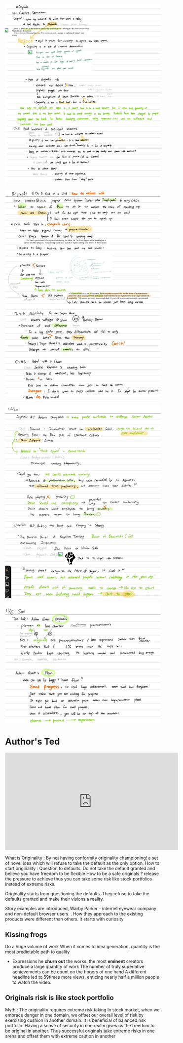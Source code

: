 ![Originals.ch1-2](Originals.ch1-2.jpeg)

![original.ch-6](Originals03.06.jpg)

![](Originals_7_8.jpeg)

![](Originals_youtube.jpg)
# Author's Ted
<iframe width="560" height="315" src="https://www.youtube.com/embed/fxbCHn6gE3U" title="YouTube video player" frameborder="0" allow="accelerometer; autoplay; clipboard-write; encrypted-media; gyroscope; picture-in-picture; web-share" allowfullscreen></iframe>



What is Originality : By not having conformity originality championing! a set of novel idea which will refuse to take the default as the only option. 
How to start originality : Question to defaults. Do not take the default granted and believe you have freedom to be flexible 
How to be a safe originals ? release the pressure to achieve  thus you can take some risk like stock portfolios instead of extreme risks. 

Originality starts from questioning the defaults. They refuse to take the defaults granted and make their visions a reality. 

Story examples are introduced, Warby Parker - internet eyewear company and non-default browser users. . How they approach to the existing products were different than others.  It starts with curiosity 

## Kissing frogs 
Do a huge volume of work 
When it comes to idea generation, quantity is the most predictable path to quality 

* Expressions 
he **churn out** the works. 
the most **eminent** creators produce a large quantity of work 
The number of truly superlative achievements can be count on the fingers of one hand
A different headline led to 59times more views, enticing nearly half a million people to watch the video.


## Originals risk is like stock portfolio 
Myth : The originality requires extreme risk taking 
In stock market, when we embrace danger in one domain, we offset our overall level of risk by exercising cushion in another domain.
It is beneficial of balanced risk portfolio: Having a sense of security in one realm gives us the freedom to be original in another. 
Thus successful originals take extreme risks in one arena and offset them with extreme caution in another 
